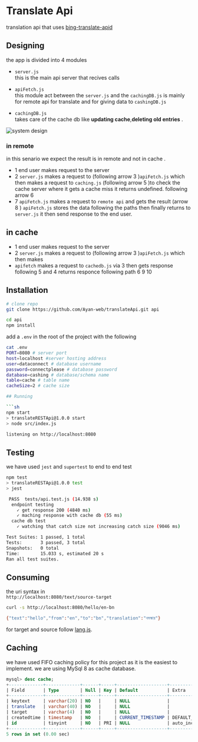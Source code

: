 
# Translate Api 

translation api that uses [bing-translate-apid](https://github.com/plainheart/bing-translate-api)

## Designing 

the app is divided into 4 modules

- `server.js` <br>
this is the main api server that recives calls 

- `apiFetch.js`<br>
this module act between the `server.js` and the `cachingDB.js` is mainly for remote api for translate and for giving data to `cashingDB.js`

- `cachingDB.js` <br>
takes care of the cache db like __updating cache__,__deleting old entries__ .

<image src='assets/Slide 16_9 - 1(1).png' alt='system design'>

### in remote
in this senario we expect the result is in remote and not in cache .
- 1 end user makes request to the server
 - 2 `server.js` makes a request to (following arrow 3 )`apiFetch.js` which then makes a request to `caching.js` (following arrow 5 )to check the cache server where it gets a cache miss it returns undefined. following arrow 6
 - 7 `apiFetch.js` makes a request to `remote api` and gets the result (arrow 8 ) `apiFetch.js` stores the data following the paths then finally returns to `server.js` it then send response to the end user.

## in cache 

 - 1 end user makes request to the server
  - 2 `server.js` makes a request to (following arrow 3 )`apiFetch.js` which then makes
  - `apifetch` makes a request to `cachedb.js` via 3 then gets response following 5 and 4 returns responce following path 6 9 10 



## Installation


```sh
# clone repo 
git clone https://github.com/Ayan-web/translateApi.git api

cd api
npm install
 ```

add a `.env` in the root of the project with the following
```sh
cat .env
PORT=8080 # server port
host=localhost #server hosting address
user=dataconnect # database username
password=connectplease # database password
database=cashing # database/schema name
table=cache # table name
cacheSize=2 # cache size

```
```sh
## Running

```sh
npm start
> translateRESTApi@1.0.0 start
> node src/index.js

listening on http://localhost:8080
```
## Testing

we have used `jest` and `supertest` to end to end test 
```sh
npm test
> translateRESTApi@1.0.0 test
> jest

 PASS  tests/api.test.js (14.938 s)
  endpoint testing 
    ✓ get response 200 (4840 ms)
    ✓ maching response with cache db (55 ms)
  cache db test
    ✓ watching that catch size not increasing catch size (9046 ms)

Test Suites: 1 passed, 1 total
Tests:       3 passed, 3 total
Snapshots:   0 total
Time:        15.033 s, estimated 20 s
Ran all test suites.
```

## Consuming 

the uri syntax in <br>
`http://localhost:8080/text/source-target`
```sh
curl -s http://localhost:8080/hello/en-bn  

{"text":"hello","from":"en","to":"bn","translation":"নমস্কার"}                                               
```
for target and source follow [lang.js](https://github.com/plainheart/bing-translate-api/blob/master/src/lang.js).
## Caching
we have used FIFO caching policy for this project 
as it is the easiest to implement.
we are using MySql 8 as cache database.
```sql
mysql> desc cache;
+-------------+-------------+------+-----+-------------------+-------------------+
| Field       | Type        | Null | Key | Default           | Extra             |
+-------------+-------------+------+-----+-------------------+-------------------+
| keytext     | varchar(20) | NO   |     | NULL              |                   |
| translate   | varchar(40) | NO   |     | NULL              |                   |
| target      | varchar(4)  | NO   |     | NULL              |                   |
| createdtime | timestamp   | NO   |     | CURRENT_TIMESTAMP | DEFAULT_GENERATED |
| id          | tinyint     | NO   | PRI | NULL              | auto_increment    |
+-------------+-------------+------+-----+-------------------+-------------------+
5 rows in set (0.00 sec)
```
